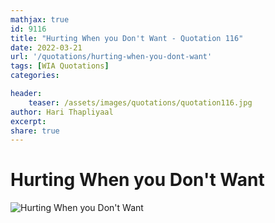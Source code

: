 ```yaml
---
mathjax: true
id: 9116
title: "Hurting When you Don't Want - Quotation 116"
date: 2022-03-21
url: '/quotations/hurting-when-you-dont-want'
tags: [WIA Quotations] 
categories: 

header:
    teaser: /assets/images/quotations/quotation116.jpg
author: Hari Thapliyaal 
excerpt:
share: true 
---
```


# Hurting When you Don't Want

![Hurting When you Don't Want](/assets/images/quotations/quotation116.jpg)
